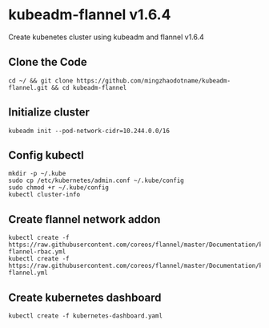 # kubeadm-flannel v1.6.4
Create kubenetes cluster using kubeadm and flannel v1.6.4

## Clone the Code
```
cd ~/ && git clone https://github.com/mingzhaodotname/kubeadm-flannel.git && cd kubeadm-flannel
```

## Initialize cluster
```kubeadm init --pod-network-cidr=10.244.0.0/16```

## Config kubectl
```
mkdir -p ~/.kube
sudo cp /etc/kubernetes/admin.conf ~/.kube/config
sudo chmod +r ~/.kube/config
kubectl cluster-info
```

## Create flannel network addon
```
kubectl create -f https://raw.githubusercontent.com/coreos/flannel/master/Documentation/kube-flannel-rbac.yml
kubectl create -f https://raw.githubusercontent.com/coreos/flannel/master/Documentation/kube-flannel.yml
```

## Create kubernetes dashboard
```kubectl create -f kubernetes-dashboard.yaml```
